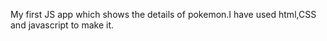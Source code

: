 My first JS app which shows the details of pokemon.I have used html,CSS and javascript to make it.                    
